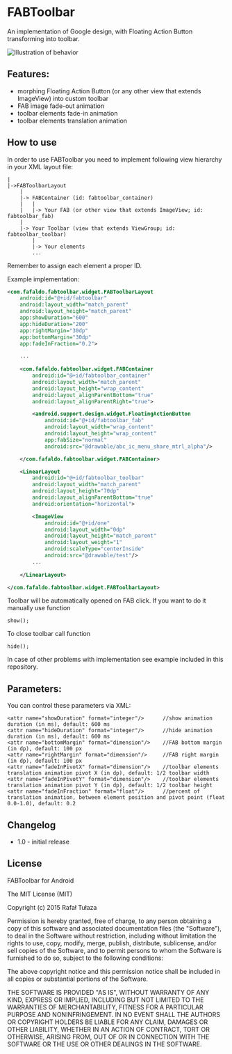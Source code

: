 FABToolbar
================

An implementation of Google design, with Floating Action Button transforming into toolbar.

![Illustration of behavior](https://github.com/fafaldo/FABToolbar/blob/master/fabtoolbar.gif "Illustration of behavior")


Features:
--------------

- morphing Floating Action Button (or any other view that extends ImageView) into custom toolbar
- FAB image fade-out animation
- toolbar elements fade-in animation
- toolbar elements translation animation


How to use
----------

In order to use FABToolbar you need to implement following view hierarchy in your XML layout file:

```
|
|->FABToolbarLayout
	|
	|-> FABContainer (id: fabtoolbar_container)
	|	|
	|	|-> Your FAB (or other view that extends ImageView; id: fabtoolbar_fab)
	|	
	|-> Your Toolbar (view that extends ViewGroup; id: fabtoolbar_toolbar)
		|
		|-> Your elements
		...
```

Remember to assign each element a proper ID.

Example implementation:
 
```xml
<com.fafaldo.fabtoolbar.widget.FABToolbarLayout
	android:id="@+id/fabtoolbar"
	android:layout_width="match_parent"
	android:layout_height="match_parent"
	app:showDuration="600"
	app:hideDuration="200"
	app:rightMargin="30dp"
	app:bottomMargin="30dp"
	app:fadeInFraction="0.2">

	...
	
	<com.fafaldo.fabtoolbar.widget.FABContainer
		android:id="@+id/fabtoolbar_container"
		android:layout_width="match_parent"
		android:layout_height="wrap_content"
		android:layout_alignParentBottom="true"
		android:layout_alignParentRight="true">

		<android.support.design.widget.FloatingActionButton
			android:id="@+id/fabtoolbar_fab"
			android:layout_width="wrap_content"
			android:layout_height="wrap_content"
			app:fabSize="normal"
			android:src="@drawable/abc_ic_menu_share_mtrl_alpha"/>

	</com.fafaldo.fabtoolbar.widget.FABContainer>

	<LinearLayout
		android:id="@+id/fabtoolbar_toolbar"
		android:layout_width="match_parent"
		android:layout_height="70dp"
		android:layout_alignParentBottom="true"
		android:orientation="horizontal">

		<ImageView
			android:id="@+id/one"
			android:layout_width="0dp"
			android:layout_height="match_parent"
			android:layout_weight="1"
			android:scaleType="centerInside"
			android:src="@drawable/test"/>
		...
		
	</LinearLayout>

</com.fafaldo.fabtoolbar.widget.FABToolbarLayout>
```

Toolbar will be automatically opened on FAB click. If you want to do it manually use function
```
show();
```

To close toolbar call function
```
hide();
```

In case of other problems with implementation see example included in this repository.


Parameters:
-----

You can control these parameters via XML:

```
<attr name="showDuration" format="integer"/>      //show animation duration (in ms), default: 600 ms
<attr name="hideDuration" format="integer"/>      //hide animation duration (in ms), default: 600 ms
<attr name="bottomMargin" format="dimension"/>    //FAB bottom margin (in dp), default: 100 px
<attr name="rightMargin" format="dimension"/>     //FAB right margin (in dp), default: 100 px
<attr name="fadeInPivotX" format="dimension"/>    //toolbar elements translation animation pivot X (in dp), default: 1/2 toolbar width
<attr name="fadeInPivotY" format="dimension"/>    //toolbar elements translation animation pivot Y (in dp), default: 1/2 toolbar height
<attr name="fadeInFraction" format="float"/>      //percent of translation animation, between element position and pivot point (float 0.0-1.0), default: 0.2
```


Changelog
---------

* 1.0 - initial release


License
----

FABToolbar for Android

The MIT License (MIT)

Copyright (c) 2015 Rafał Tułaza

Permission is hereby granted, free of charge, to any person obtaining a copy
of this software and associated documentation files (the "Software"), to deal
in the Software without restriction, including without limitation the rights
to use, copy, modify, merge, publish, distribute, sublicense, and/or sell
copies of the Software, and to permit persons to whom the Software is
furnished to do so, subject to the following conditions:

The above copyright notice and this permission notice shall be included in all
copies or substantial portions of the Software.

THE SOFTWARE IS PROVIDED "AS IS", WITHOUT WARRANTY OF ANY KIND, EXPRESS OR
IMPLIED, INCLUDING BUT NOT LIMITED TO THE WARRANTIES OF MERCHANTABILITY,
FITNESS FOR A PARTICULAR PURPOSE AND NONINFRINGEMENT. IN NO EVENT SHALL THE
AUTHORS OR COPYRIGHT HOLDERS BE LIABLE FOR ANY CLAIM, DAMAGES OR OTHER
LIABILITY, WHETHER IN AN ACTION OF CONTRACT, TORT OR OTHERWISE, ARISING FROM,
OUT OF OR IN CONNECTION WITH THE SOFTWARE OR THE USE OR OTHER DEALINGS IN THE
SOFTWARE.